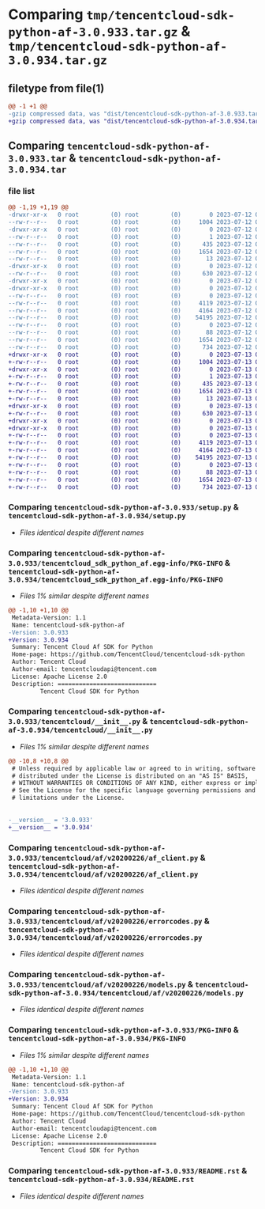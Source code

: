 # Comparing `tmp/tencentcloud-sdk-python-af-3.0.933.tar.gz` & `tmp/tencentcloud-sdk-python-af-3.0.934.tar.gz`

## filetype from file(1)

```diff
@@ -1 +1 @@
-gzip compressed data, was "dist/tencentcloud-sdk-python-af-3.0.933.tar", last modified: Wed Jul 12 00:18:16 2023, max compression
+gzip compressed data, was "dist/tencentcloud-sdk-python-af-3.0.934.tar", last modified: Thu Jul 13 00:14:01 2023, max compression
```

## Comparing `tencentcloud-sdk-python-af-3.0.933.tar` & `tencentcloud-sdk-python-af-3.0.934.tar`

### file list

```diff
@@ -1,19 +1,19 @@
-drwxr-xr-x   0 root         (0) root         (0)        0 2023-07-12 00:18:16.000000 tencentcloud-sdk-python-af-3.0.933/
--rw-r--r--   0 root         (0) root         (0)     1004 2023-07-12 00:18:16.000000 tencentcloud-sdk-python-af-3.0.933/setup.py
-drwxr-xr-x   0 root         (0) root         (0)        0 2023-07-12 00:18:16.000000 tencentcloud-sdk-python-af-3.0.933/tencentcloud_sdk_python_af.egg-info/
--rw-r--r--   0 root         (0) root         (0)        1 2023-07-12 00:18:16.000000 tencentcloud-sdk-python-af-3.0.933/tencentcloud_sdk_python_af.egg-info/dependency_links.txt
--rw-r--r--   0 root         (0) root         (0)      435 2023-07-12 00:18:16.000000 tencentcloud-sdk-python-af-3.0.933/tencentcloud_sdk_python_af.egg-info/SOURCES.txt
--rw-r--r--   0 root         (0) root         (0)     1654 2023-07-12 00:18:16.000000 tencentcloud-sdk-python-af-3.0.933/tencentcloud_sdk_python_af.egg-info/PKG-INFO
--rw-r--r--   0 root         (0) root         (0)       13 2023-07-12 00:18:16.000000 tencentcloud-sdk-python-af-3.0.933/tencentcloud_sdk_python_af.egg-info/top_level.txt
-drwxr-xr-x   0 root         (0) root         (0)        0 2023-07-12 00:18:16.000000 tencentcloud-sdk-python-af-3.0.933/tencentcloud/
--rw-r--r--   0 root         (0) root         (0)      630 2023-07-12 00:18:16.000000 tencentcloud-sdk-python-af-3.0.933/tencentcloud/__init__.py
-drwxr-xr-x   0 root         (0) root         (0)        0 2023-07-12 00:18:16.000000 tencentcloud-sdk-python-af-3.0.933/tencentcloud/af/
-drwxr-xr-x   0 root         (0) root         (0)        0 2023-07-12 00:18:16.000000 tencentcloud-sdk-python-af-3.0.933/tencentcloud/af/v20200226/
--rw-r--r--   0 root         (0) root         (0)        0 2023-07-12 00:18:16.000000 tencentcloud-sdk-python-af-3.0.933/tencentcloud/af/v20200226/__init__.py
--rw-r--r--   0 root         (0) root         (0)     4119 2023-07-12 00:18:16.000000 tencentcloud-sdk-python-af-3.0.933/tencentcloud/af/v20200226/af_client.py
--rw-r--r--   0 root         (0) root         (0)     4164 2023-07-12 00:18:16.000000 tencentcloud-sdk-python-af-3.0.933/tencentcloud/af/v20200226/errorcodes.py
--rw-r--r--   0 root         (0) root         (0)    54195 2023-07-12 00:18:16.000000 tencentcloud-sdk-python-af-3.0.933/tencentcloud/af/v20200226/models.py
--rw-r--r--   0 root         (0) root         (0)        0 2023-07-12 00:18:16.000000 tencentcloud-sdk-python-af-3.0.933/tencentcloud/af/__init__.py
--rw-r--r--   0 root         (0) root         (0)       88 2023-07-12 00:18:16.000000 tencentcloud-sdk-python-af-3.0.933/setup.cfg
--rw-r--r--   0 root         (0) root         (0)     1654 2023-07-12 00:18:16.000000 tencentcloud-sdk-python-af-3.0.933/PKG-INFO
--rw-r--r--   0 root         (0) root         (0)      734 2023-07-12 00:18:16.000000 tencentcloud-sdk-python-af-3.0.933/README.rst
+drwxr-xr-x   0 root         (0) root         (0)        0 2023-07-13 00:14:01.000000 tencentcloud-sdk-python-af-3.0.934/
+-rw-r--r--   0 root         (0) root         (0)     1004 2023-07-13 00:14:01.000000 tencentcloud-sdk-python-af-3.0.934/setup.py
+drwxr-xr-x   0 root         (0) root         (0)        0 2023-07-13 00:14:01.000000 tencentcloud-sdk-python-af-3.0.934/tencentcloud_sdk_python_af.egg-info/
+-rw-r--r--   0 root         (0) root         (0)        1 2023-07-13 00:14:01.000000 tencentcloud-sdk-python-af-3.0.934/tencentcloud_sdk_python_af.egg-info/dependency_links.txt
+-rw-r--r--   0 root         (0) root         (0)      435 2023-07-13 00:14:01.000000 tencentcloud-sdk-python-af-3.0.934/tencentcloud_sdk_python_af.egg-info/SOURCES.txt
+-rw-r--r--   0 root         (0) root         (0)     1654 2023-07-13 00:14:01.000000 tencentcloud-sdk-python-af-3.0.934/tencentcloud_sdk_python_af.egg-info/PKG-INFO
+-rw-r--r--   0 root         (0) root         (0)       13 2023-07-13 00:14:01.000000 tencentcloud-sdk-python-af-3.0.934/tencentcloud_sdk_python_af.egg-info/top_level.txt
+drwxr-xr-x   0 root         (0) root         (0)        0 2023-07-13 00:14:01.000000 tencentcloud-sdk-python-af-3.0.934/tencentcloud/
+-rw-r--r--   0 root         (0) root         (0)      630 2023-07-13 00:14:01.000000 tencentcloud-sdk-python-af-3.0.934/tencentcloud/__init__.py
+drwxr-xr-x   0 root         (0) root         (0)        0 2023-07-13 00:14:01.000000 tencentcloud-sdk-python-af-3.0.934/tencentcloud/af/
+drwxr-xr-x   0 root         (0) root         (0)        0 2023-07-13 00:14:01.000000 tencentcloud-sdk-python-af-3.0.934/tencentcloud/af/v20200226/
+-rw-r--r--   0 root         (0) root         (0)        0 2023-07-13 00:14:01.000000 tencentcloud-sdk-python-af-3.0.934/tencentcloud/af/v20200226/__init__.py
+-rw-r--r--   0 root         (0) root         (0)     4119 2023-07-13 00:14:01.000000 tencentcloud-sdk-python-af-3.0.934/tencentcloud/af/v20200226/af_client.py
+-rw-r--r--   0 root         (0) root         (0)     4164 2023-07-13 00:14:01.000000 tencentcloud-sdk-python-af-3.0.934/tencentcloud/af/v20200226/errorcodes.py
+-rw-r--r--   0 root         (0) root         (0)    54195 2023-07-13 00:14:01.000000 tencentcloud-sdk-python-af-3.0.934/tencentcloud/af/v20200226/models.py
+-rw-r--r--   0 root         (0) root         (0)        0 2023-07-13 00:14:01.000000 tencentcloud-sdk-python-af-3.0.934/tencentcloud/af/__init__.py
+-rw-r--r--   0 root         (0) root         (0)       88 2023-07-13 00:14:01.000000 tencentcloud-sdk-python-af-3.0.934/setup.cfg
+-rw-r--r--   0 root         (0) root         (0)     1654 2023-07-13 00:14:01.000000 tencentcloud-sdk-python-af-3.0.934/PKG-INFO
+-rw-r--r--   0 root         (0) root         (0)      734 2023-07-13 00:14:01.000000 tencentcloud-sdk-python-af-3.0.934/README.rst
```

### Comparing `tencentcloud-sdk-python-af-3.0.933/setup.py` & `tencentcloud-sdk-python-af-3.0.934/setup.py`

 * *Files identical despite different names*

### Comparing `tencentcloud-sdk-python-af-3.0.933/tencentcloud_sdk_python_af.egg-info/PKG-INFO` & `tencentcloud-sdk-python-af-3.0.934/tencentcloud_sdk_python_af.egg-info/PKG-INFO`

 * *Files 1% similar despite different names*

```diff
@@ -1,10 +1,10 @@
 Metadata-Version: 1.1
 Name: tencentcloud-sdk-python-af
-Version: 3.0.933
+Version: 3.0.934
 Summary: Tencent Cloud Af SDK for Python
 Home-page: https://github.com/TencentCloud/tencentcloud-sdk-python
 Author: Tencent Cloud
 Author-email: tencentcloudapi@tencent.com
 License: Apache License 2.0
 Description: ============================
         Tencent Cloud SDK for Python
```

### Comparing `tencentcloud-sdk-python-af-3.0.933/tencentcloud/__init__.py` & `tencentcloud-sdk-python-af-3.0.934/tencentcloud/__init__.py`

 * *Files 1% similar despite different names*

```diff
@@ -10,8 +10,8 @@
 # Unless required by applicable law or agreed to in writing, software
 # distributed under the License is distributed on an "AS IS" BASIS,
 # WITHOUT WARRANTIES OR CONDITIONS OF ANY KIND, either express or implied.
 # See the License for the specific language governing permissions and
 # limitations under the License.
 
 
-__version__ = '3.0.933'
+__version__ = '3.0.934'
```

### Comparing `tencentcloud-sdk-python-af-3.0.933/tencentcloud/af/v20200226/af_client.py` & `tencentcloud-sdk-python-af-3.0.934/tencentcloud/af/v20200226/af_client.py`

 * *Files identical despite different names*

### Comparing `tencentcloud-sdk-python-af-3.0.933/tencentcloud/af/v20200226/errorcodes.py` & `tencentcloud-sdk-python-af-3.0.934/tencentcloud/af/v20200226/errorcodes.py`

 * *Files identical despite different names*

### Comparing `tencentcloud-sdk-python-af-3.0.933/tencentcloud/af/v20200226/models.py` & `tencentcloud-sdk-python-af-3.0.934/tencentcloud/af/v20200226/models.py`

 * *Files identical despite different names*

### Comparing `tencentcloud-sdk-python-af-3.0.933/PKG-INFO` & `tencentcloud-sdk-python-af-3.0.934/PKG-INFO`

 * *Files 1% similar despite different names*

```diff
@@ -1,10 +1,10 @@
 Metadata-Version: 1.1
 Name: tencentcloud-sdk-python-af
-Version: 3.0.933
+Version: 3.0.934
 Summary: Tencent Cloud Af SDK for Python
 Home-page: https://github.com/TencentCloud/tencentcloud-sdk-python
 Author: Tencent Cloud
 Author-email: tencentcloudapi@tencent.com
 License: Apache License 2.0
 Description: ============================
         Tencent Cloud SDK for Python
```

### Comparing `tencentcloud-sdk-python-af-3.0.933/README.rst` & `tencentcloud-sdk-python-af-3.0.934/README.rst`

 * *Files identical despite different names*

